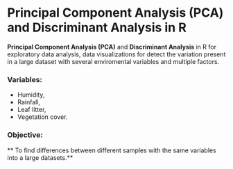 # Principal Component Analysis (PCA) and Discriminant Analysis in R

**Principal Component Analysis (PCA)** and **Discriminant Analysis** in R for exploratory data analysis, data visualizations for detect the variation present in a large dataset with several enviromental variables and multiple factors. 

### Variables:

* Humidity, 
* Rainfall, 
* Leaf litter, 
* Vegetation cover.

### Objective:
** To find differences between different samples with the same variables into a large datasets.** 
